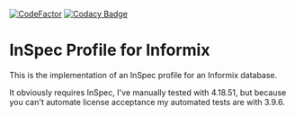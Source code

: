 [![CodeFactor](https://www.codefactor.io/repository/github/spokeywheeler/inspec-informix/badge/master)](https://www.codefactor.io/repository/github/spokeywheeler/inspec-informix/overview/master)
[![Codacy Badge](https://app.codacy.com/project/badge/Grade/5b4b2450fc3c4d079f9b530dc8c2327b)](https://www.codacy.com/gh/SpokeyWheeler/inspec-informix/dashboard?utm_source=github.com&amp;utm_medium=referral&amp;utm_content=SpokeyWheeler/inspec-informix&amp;utm_campaign=Badge_Grade)

# InSpec Profile for Informix

This is the implementation of an InSpec profile for an Informix database.

It obviously requires InSpec, I've manually tested with 4.18.51, but because you can't automate license acceptance my automated tests are with 3.9.6.
